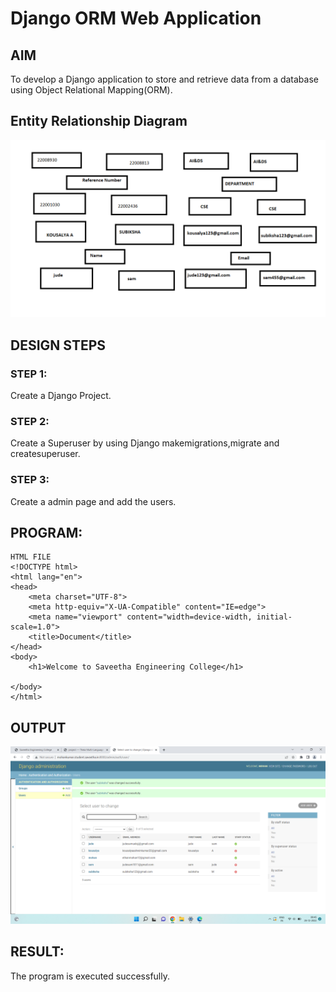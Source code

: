# Django ORM Web Application

## AIM
To develop a Django application to store and retrieve data from a database using Object Relational Mapping(ORM).

## Entity Relationship Diagram

![OUTPUT](./Images/ER.png)

## DESIGN STEPS

### STEP 1:
Create a Django Project.

### STEP 2:
Create a Superuser by using Django makemigrations,migrate and createsuperuser.

### STEP 3:
Create a admin page and add the users.

## PROGRAM:
```
HTML FILE
<!DOCTYPE html>
<html lang="en">
<head>
    <meta charset="UTF-8">
    <meta http-equiv="X-UA-Compatible" content="IE=edge">
    <meta name="viewport" content="width=device-width, initial-scale=1.0">
    <title>Document</title>
</head>
<body>
    <h1>Welcome to Saveetha Engineering College</h1>
    
</body>
</html>
```

## OUTPUT

![OUTPUT](./Images/Admin.png)

## RESULT:
The program is executed successfully.
